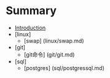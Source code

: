# Summary

* [Introduction](README.md)
* [linux]
    * [swap] (linux/swap.md)
* [git]
    * [git命令] (git/git.md)
* [sql]
    * [postgres] (sql/postgressql.md)

